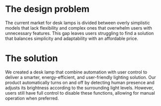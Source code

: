 <h1>The design problem</h1>
The current market for desk lamps is divided between overly simplistic models that lack flexibility and complex ones that overwhelm users with unnecessary features. This gap leaves users struggling to find a solution that balances simplicity and adaptability with an affordable price.

<h1>The solution</h1>
We created a desk lamp that combine automation with user control to deliver a smarter, energy-efficient, and user-friendly lighting solution. Our product automatically turns on and off by detecting human presence and adjusts its brightness according to the surrounding light levels. However, users still have full control to disable these functions, allowing for manual operation when preferred.

